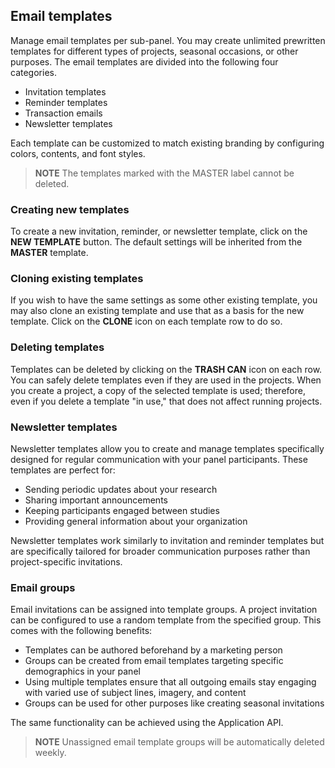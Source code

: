 ## Email templates
Manage email templates per sub-panel. You may create unlimited prewritten templates for different types of projects, seasonal occasions, or other purposes. The email templates are divided into the following four categories.

- Invitation templates
- Reminder templates
- Transaction emails
- Newsletter templates

Each template can be customized to match existing branding by configuring colors, contents, and font styles.

> **NOTE** The templates marked with the MASTER label cannot be deleted.

### Creating new templates
To create a new invitation, reminder, or newsletter template, click on the **NEW TEMPLATE** button. The default settings will be inherited from the **MASTER** template.

### Cloning existing templates
If you wish to have the same settings as some other existing template, you may also clone an existing template and use that as a basis for the new template. Click on the **CLONE** icon on each template row to do so.

### Deleting templates
Templates can be deleted by clicking on the **TRASH CAN** icon on each row. You can safely delete templates even if they are used in the projects. When you create a project, a copy of the selected template is used; therefore, even if you delete a template "in use," that does not affect running projects.

### Newsletter templates
Newsletter templates allow you to create and manage templates specifically designed for regular communication with your panel participants. These templates are perfect for:

- Sending periodic updates about your research
- Sharing important announcements
- Keeping participants engaged between studies
- Providing general information about your organization

Newsletter templates work similarly to invitation and reminder templates but are specifically tailored for broader communication purposes rather than project-specific invitations.

### Email groups
Email invitations can be assigned into template groups. A project invitation can be configured to use a random template from the specified group. This comes with the following benefits:

  - Templates can be authored beforehand by a marketing person
  - Groups can be created from email templates targeting specific demographics in your panel
  - Using multiple templates ensure that all outgoing emails stay engaging with varied use of subject lines, imagery, and content
  - Groups can be used for other purposes like creating seasonal invitations

The same functionality can be achieved using the Application API.
   
> **NOTE** Unassigned email template groups will be automatically deleted weekly.
